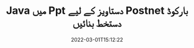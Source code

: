 ---
############################# Static ############################
layout: "auto-gen-signature"
date: 2022-03-01T15:12:22
draft: false
operation: Sign
signaturetype: Barcode
codetype: Postnet
fileformat: Ppt
productName: Java
lang: ur
productCode: java
otherformats: pdf doc docx docm dot dotm dotx odt ott rtf xls xlsx xlsm xlsb csv ods ots xltx xltm ppt pptx pps ppsx odp otp potx potm pptm ppsm png jpg bmp gif tiff svg webp wmf
breadcrumb: Put  Barcode signature on Ppt for Java

############################# Head ############################
head_title: "Java میں Postnet بارکوڈ کے ساتھ eSign Ppt دستاویز"
head_description: "Postnet بارکوڈ دستخط بنائیں اور کوڈ کی دو سطروں کا استعمال کرتے ہوئے Java کے ساتھ Ppt دستاویز پر رکھیں۔ مختلف فائل فارمیٹس پر دستخط کرنے کے لیے GroupDocs Document Signature API استعمال کریں۔"

############################# Header ############################
title: "Java میں Ppt دستاویز کے لیے Postnet بارکوڈ دستخط بنائیں"
description: "اپنے Ppt کاروباری دستاویزات پر Postnet بارکوڈ کے ساتھ دستخط کریں۔ دستخط کے اختیارات ترتیب دینے کے لیے کوڈ کی چند سطروں کے ساتھ بار کوڈ دستخط جلدی اور آسانی سے بنائیں۔"
bg_image: "https://cms.admin.containerize.com/templates/aspose/App_Themes/V3/images/bg/header1.png"
bg_overlay: false
button:
    enable: true

############################# SubMenu ############################
submenu:
    enable: true

    left:
        img_alt: "GroupDocs.Signature for Java"
        image: "https://cms.admin.containerize.com/templates/groupdocs/images/product-logos/90x90-noborder/groupdocs-signature-java.png"
        product: "GroupDocs.Signature"
        platform: "Java"



############################# About ############################
about:
    enable: true
    title: "GroupDocs.Signature for Java بارکوڈ دستخط API کے بارے میں۔"
    content: |
        [GroupDocs.Signature for Java](https://products.groupdocs.com/signature/java/) بارکوڈ کی اقسام جیسے UPCA, UPCE, EAN13, EAN14, Code39, Code39Extended, Code128, Codabar, Postnet, ISBN کا استعمال کرتے ہوئے ڈیجیٹل دستاویزات کے ای-سائننگ کا انتظام کرنے کے لیے ایک تیز اور آسان API ہے۔ ، ITF14 اور بہت سے دوسرے۔ صارفین آسانی سے مطلوبہ متن فراہم کرنے والے بارکوڈز بنا سکتے ہیں اور انہیں پی ڈی ایف، مائیکروسافٹ آفس ورڈز ڈاکومنٹس، مائیکروسافٹ آفس ایکسل ورک بک، ایم ایس پاورپوائنٹ پریزنٹیشنز، ایڈوب فوٹوشاپ فائلز اور مختلف امیج فارمیٹس پر لگا سکتے ہیں۔ دستاویزات میں رکھے گئے بارکوڈز کو اپ ڈیٹ، تلاش، تصدیق، حذف یا پیش نظارہ کیا جا سکتا ہے۔ مزید یہ کہ بارکوڈز کی تخصیص کی حمایت کی جاتی ہے۔
    

############################# Steps ############################
steps:
    enable: true
    title_left: "Java میں Barcode کے ساتھ Ppt پر دستخط کرنے کے مراحل"
    content_left: |
        [GroupDocs.Signature for Java](https://products.groupdocs.com/signature/java/) جلد اور آسانی سے Barcode دستخطوں کے ساتھ Ppt دستاویزات پر دستخط کرنے کی صلاحیت فراہم کرتا ہے۔
        
        * دستخط کلاس کی ایک مثال بنائیں جو کہ Ppt فائل کو پاتھ یا میموری اسٹریم کے طور پر دستخط کرنے کے لیے فراہم کرتی ہے۔
        * SignOptions کلاس کو فوری بنائیں اور تمام مطلوبہ ڈیٹا سیٹ کریں۔
        * Signature.Sign() طریقہ پاس کرنے کے آؤٹ پٹ Ppt فائل یا میموری اسٹریم کو استعمال کریں

    title_right: " سسٹم کے تقاضے"
    content_right: |
        GroupDocs.Signature for Java تمام بڑے پلیٹ فارمز اور آپریٹنگ سسٹمز پر تعاون یافتہ ہیں۔ ذیل کے کوڈ پر عمل کرنے سے پہلے، براہ کرم یقینی بنائیں کہ آپ کے سسٹم پر درج ذیل شرائط انسٹال ہیں۔

        * آپریٹنگ سسٹم: مائیکروسافٹ ونڈوز، لینکس، میک او ایس
        * ترقی کے ماحول: NetBeans, Intellij IDEA, Eclipse, etc.
        * Java runtime: J2SE 6.0 and above
        * تازہ ترین GroupDocs.Signature for Java حاصل کریں [Maven](https://repository.groupdocs.com/webapp/#/artifacts/browse/tree/General/repo/com/groupdocs/groupdocs-signature) سے
         
    code: |
        ```java    
                
        // Set up input Ppt file
        String filePath = "input.ppt";
        // Set up output file
        String outputFilePath = "output.ppt";

        // Instantiate Signature for input file
        Signature signature = new Signature(filePath);

        // create barcode option with predefined barcode text
        BarcodeSignOptions options = new BarcodeSignOptions("John Smith");

        // setup Barcode encoding type
        options.setEncodeType(BarcodeTypes.Postnet);

        // set signature position
        options.setLeft(50);
        options.setTop(50);
        options.setWidth(200);
        options.setHeight(50);

        // sign Ppt document
        SignResult result = signature.sign(outputFilePath, options);

        ```

############################# Demos ############################
demos:
    enable: true
    title: "Barcode لائیو ڈیمو کے ساتھ Ppt دستاویزات پر دستخط کرنا"
    content: |
       [GroupDocs.Signature App](https://products.groupdocs.app/signature/family) ویب سائٹ پر جا کر ابھی مختلف دستخطوں کے ساتھ Ppt فائل پر دستخط کریں۔ مفت آن لائن ڈیمو آپ کا منتظر ہے۔

        
############################# About Formats ############################
about_formats:
    enable: true
    format:
        # format loop
        - icon: "fas fa-barcode"
          title: "About Postnet Barcode"
          content: |
            POSTNET (پوسٹل نیومیرک انکوڈنگ تکنیک) ایک بارکوڈ علامت ہے جو ریاستہائے متحدہ کی پوسٹل سروس کے ذریعہ میل کو ڈائریکٹ کرنے میں مدد کے لئے استعمال کی جاتی ہے۔
          characterset: |
             عددی ہندسے (0-9)۔
          textcapacity: |
             11 حروف تک۔
          image: |
             iVBORw0KGgoAAAANSUhEUgAAACcAAAAjCAYAAAAXMhMjAAAAAXNSR0IArs4c6QAAAARnQU1BAACxjwv8YQUAAAAJcEhZcwAADsMAAA7DAcdvqGQAAACeSURBVFhH7c7BCkMxEELR/P9Pp1LoRrCXpi4Cbw5kIRKZtS82x52a407Ncae+HrfWer8Pyr+i/3NcQv/nuIT+z3EJ/X/Ocf9mlxuhsXZ2uREaa2eXG6Gxdna5ERprZ5cbobF2drkRGmtnlxuhsXZ2uREaa2eXG6Gxdna5ERprZ5cbobF2drkRGmtnlxuhsXZ2ubnAHHdqjjt18XF7vwDevzbHqsQWPwAAAABJRU5ErkJggg==

          link: ""

############################# More Formats ############################
more_formats:
    enable: true
    title: "Java کے لیے دیگر تعاون یافتہ Barcode دستخط"
    content: |
        "آپ دستخط کی دیگر اقسام کے ساتھ بھی Ppt پر دستخط کر سکتے ہیں۔ براہ کرم نیچے دی گئی فہرست دیکھیں۔"
    format: 
        
       
back_to_top:
    enable: true
---